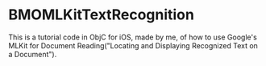 # BMOMLKitTextRecognition
This is a tutorial code in ObjC for iOS, made by me, of how to use Google's MLKit for Document Reading("Locating and Displaying Recognized Text on a Document").
